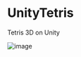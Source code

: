 # UnityTetris

Tetris 3D on Unity

![image](https://user-images.githubusercontent.com/1760365/194775391-1bcbb622-35e5-498d-9375-2c2039880272.png)
